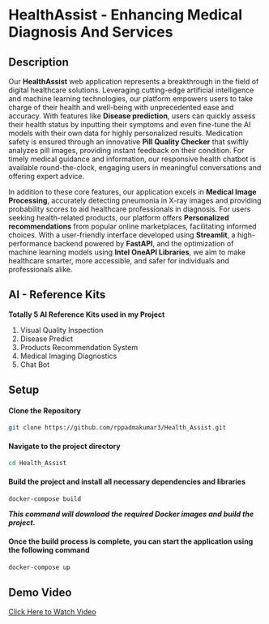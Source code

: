 # HealthAssist - Enhancing Medical Diagnosis And Services

## Description

Our **HealthAssist** web application represents a breakthrough in the field of digital healthcare solutions. Leveraging cutting-edge artificial intelligence and machine learning technologies, our platform empowers users to take charge of their health and well-being with unprecedented ease and accuracy. With features like **Disease prediction**, users can quickly assess their health status by inputting their symptoms and even fine-tune the AI models with their own data for highly personalized results. Medication safety is ensured through an innovative **Pill Quality Checker** that swiftly analyzes pill images, providing instant feedback on their condition. For timely medical guidance and information, our responsive health chatbot is available round-the-clock, engaging users in meaningful conversations and offering expert advice.

In addition to these core features, our application excels in **Medical Image Processing**, accurately detecting pneumonia in X-ray images and providing probability scores to aid healthcare professionals in diagnosis. For users seeking health-related products, our platform offers **Personalized recommendations** from popular online marketplaces, facilitating informed choices. With a user-friendly interface developed using **Streamlit**, a high-performance backend powered by **FastAPI**, and the optimization of machine learning models using **Intel OneAPI Libraries**, we aim to make healthcare smarter, more accessible, and safer for individuals and professionals alike.

## AI - Reference Kits

**Totally 5 AI Reference Kits used in my Project**

1. Visual Quality Inspection
2. Disease Predict
3. Products Recommendation System
4. Medical Imaging Diagnostics
5. Chat Bot

## Setup

#### Clone the Repository

```bash
git clone https://github.com/rppadmakumar3/Health_Assist.git
```

#### Navigate to the project directory

```bash
cd Health_Assist
```

#### Build the project and install all necessary dependencies and libraries

```bash
docker-compose build
```
***This command will download the required Docker images and build the project.***

#### Once the build process is complete, you can start the application using the following command

```bash
docker-compose up
```

## Demo Video

[Click Here to Watch Video](https://youtu.be/FLlyplbwutU)
